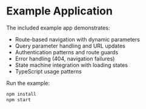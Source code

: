 # Example Application

The included example app demonstrates:

- Route-based navigation with dynamic parameters
- Query parameter handling and URL updates
- Authentication patterns and route guards
- Error handling (404, navigation failures)
- State machine integration with loading states
- TypeScript usage patterns

Run the example:

```bash
npm install
npm start
```
